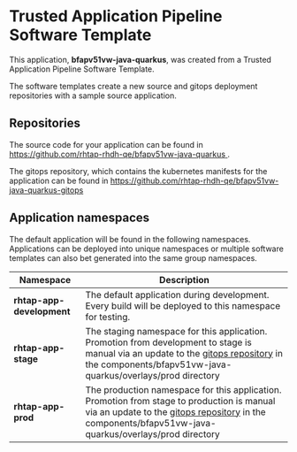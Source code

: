 # Trusted Application Pipeline Software Template

This application, **bfapv51vw-java-quarkus**, was created from a Trusted Application Pipeline Software Template.

The software templates create a new source and gitops deployment repositories with a sample source application. 

## Repositories

The source code for your application can be found in [https://github.com/rhtap-rhdh-qe/bfapv51vw-java-quarkus ](https://github.com/rhtap-rhdh-qe/bfapv51vw-java-quarkus ).
 
The gitops repository, which contains the kubernetes manifests for the application can be found in 
[https://github.com/rhtap-rhdh-qe/bfapv51vw-java-quarkus-gitops ](https://github.com/rhtap-rhdh-qe/bfapv51vw-java-quarkus-gitops ) 

## Application namespaces 

The default application will be found in the following namespaces. Applications can be deployed into unique namespaces or multiple software templates can also bet generated into the same group namespaces.  

|  Namespace   |  Description   |  
| -------- | -------- |   
| **rhtap-app-development** | The default application during development. Every build will be deployed to this namespace for testing. | 
| **rhtap-app-stage** | The staging namespace for this application. Promotion from development to stage is manual via an update to the [gitops repository](https://github.com/rhtap-rhdh-qe/bfapv51vw-java-quarkus-gitops ) in the components/bfapv51vw-java-quarkus/overlays/prod directory |  
| **rhtap-app-prod** | The production namespace for this application. Promotion from stage to production is manual via an update to the [gitops repository](https://github.com/rhtap-rhdh-qe/bfapv51vw-java-quarkus-gitops ) in the components/bfapv51vw-java-quarkus/overlays/prod directory | 